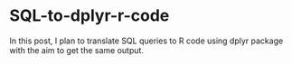 # SQL-to-dplyr-r-code
In this post, I plan to translate SQL queries to R code using dplyr package with the aim to get the same output.

